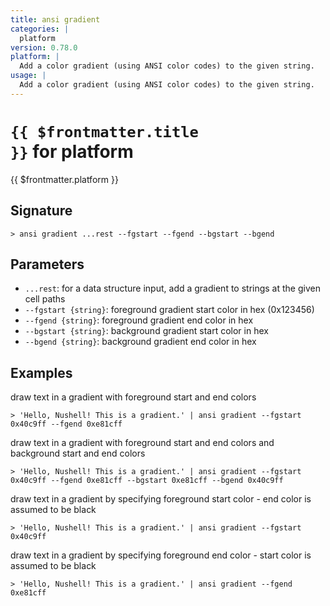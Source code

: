 ```yaml
---
title: ansi gradient
categories: |
  platform
version: 0.78.0
platform: |
  Add a color gradient (using ANSI color codes) to the given string.
usage: |
  Add a color gradient (using ANSI color codes) to the given string.
---
```


# <code>{{ $frontmatter.title }}</code> for platform

<div class='command-title'>{{ $frontmatter.platform }}</div>

## Signature

```> ansi gradient ...rest --fgstart --fgend --bgstart --bgend```

## Parameters

 -  `...rest`: for a data structure input, add a gradient to strings at the given cell paths
 -  `--fgstart {string}`: foreground gradient start color in hex (0x123456)
 -  `--fgend {string}`: foreground gradient end color in hex
 -  `--bgstart {string}`: background gradient start color in hex
 -  `--bgend {string}`: background gradient end color in hex

## Examples

draw text in a gradient with foreground start and end colors
```shell
> 'Hello, Nushell! This is a gradient.' | ansi gradient --fgstart 0x40c9ff --fgend 0xe81cff

```

draw text in a gradient with foreground start and end colors and background start and end colors
```shell
> 'Hello, Nushell! This is a gradient.' | ansi gradient --fgstart 0x40c9ff --fgend 0xe81cff --bgstart 0xe81cff --bgend 0x40c9ff

```

draw text in a gradient by specifying foreground start color - end color is assumed to be black
```shell
> 'Hello, Nushell! This is a gradient.' | ansi gradient --fgstart 0x40c9ff

```

draw text in a gradient by specifying foreground end color - start color is assumed to be black
```shell
> 'Hello, Nushell! This is a gradient.' | ansi gradient --fgend 0xe81cff

```
